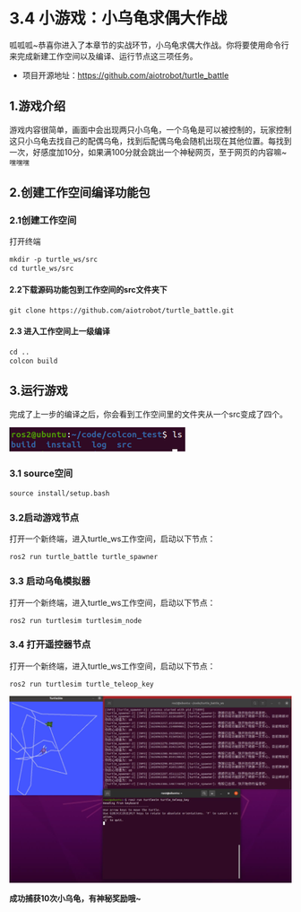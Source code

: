 # 3.4 小游戏：小乌龟求偶大作战

呱呱呱~恭喜你进入了本章节的实战环节，小乌龟求偶大作战。你将要使用命令行来完成新建工作空间以及编译、运行节点这三项任务。

- 项目开源地址：https://github.com/aiotrobot/turtle_battle



## 1.游戏介绍

游戏内容很简单，画面中会出现两只小乌龟，一个乌龟是可以被控制的，玩家控制这只小乌龟去找自己的配偶乌龟，找到后配偶乌龟会随机出现在其他位置。每找到一次，好感度加10分，如果满100分就会跳出一个神秘网页，至于网页的内容嘛~`嘿嘿嘿`

## 2.创建工作空间编译功能包

### 2.1创建工作空间

打开终端

```
mkdir -p turtle_ws/src
cd turtle_ws/src
```

#### 2.2下载源码功能包到工作空间的src文件夹下

```
git clone https://github.com/aiotrobot/turtle_battle.git
```

#### 2.3 进入工作空间上一级编译

```
cd ..
colcon build
```



## 3.运行游戏

完成了上一步的编译之后，你会看到工作空间里的文件夹从一个src变成了四个。

![image-20210720211503413](3.4小游戏_小乌龟求偶大作战/imgs/image-20210720211503413.png)



### 3.1 source空间

```
source install/setup.bash
```

### 3.2启动游戏节点

打开一个新终端，进入turtle_ws工作空间，启动以下节点：

```
ros2 run turtle_battle turtle_spawner
```

### 3.3 启动乌龟模拟器

打开一个新终端，进入turtle_ws工作空间，启动以下节点：

```
ros2 run turtlesim turtlesim_node
```

### 3.4 打开遥控器节点

打开一个新终端，进入turtle_ws工作空间，启动以下节点：

```
ros2 run turtlesim turtle_teleop_key
```



![image-20210723113507184](3.4小游戏_小乌龟求偶大作战/imgs/image-20210723113507184.png)





**成功捕获10次小乌龟，有神秘奖励哦~**

